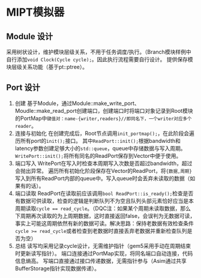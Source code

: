 # MIPT模拟器
## Module 设计
采用树状设计，维护模块层级关系，不用于任务调度/执行。（Branch模块样例中自行添加`void Clock(Cycle cycle);`。因此执行流程需要自行设计。
提供保存模块层级关系功能（基于pt::ptree）。

## Port 设计
1. 创建
    基于Module，通过Module::make_write_port、Moudle::make_read_port创建端口，创建端口时将端口对象记录到Root模块的PortMap中`键值对：name-{writer,readers}//即同名下，一个writer对应多个reader`。
2. 连接与初始化
    在创建完成后，Root节点调用`init_portmap();`，在此阶段会遍历所有port的`init();`接口。
    其中`ReadPort::init();`根据bandwidth和latency参数创建足够大小的`std::queue`，queue中存储数据与写入周期。
    `WritePort::init();`将所有同名的ReadPort保存到Vector中便于使用。
3. 端口写入
    WritePort在写入时检查本周期写入次数是否超过bandwidth，超过会抛出异常。
    遍历所有初始化阶段保存在Vector的ReadPort，将`{数据,周期}`写入到所有ReadPort内部的queue中。写入queue时会丢弃未读取的数据（如果有的话）。
4. 端口读取
    ReadPort在读取前应该调用`bool ReadPort::is_ready();`检查是否有数据可供读取，检查的逻辑是判断队列不为空且队列头部元素恰好应当是本周期读取`cycle == read_cycle`。（DQC注：如果某个周期未读取数据，那么下周期再次读取的为上周期数据，这时直接返回false，会误判为无数据可读，事实上可能这周期依然有新的数据可读。解决思路：保持老数据有效检查条件`cycle >= read_cycle`或者检查到老数据时直接丢弃老数据并重新检查队列是否为空）
5. 总结
    读写均采用记录cycle设计，无需维护指针（gem5采用手动在周期结束时更新读写指针）。
    端口连接通过PortMap实现，将同名端口自动连接，代码信息熵高。
    写端口直接通过接口传递数据，无需指针参与（Asim通过共享BufferStorage指针实现数据传递）。


